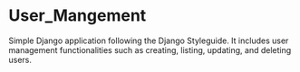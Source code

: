 # User_Mangement
Simple Django application following the Django Styleguide. It includes user management functionalities such as creating, listing, updating, and deleting users.
